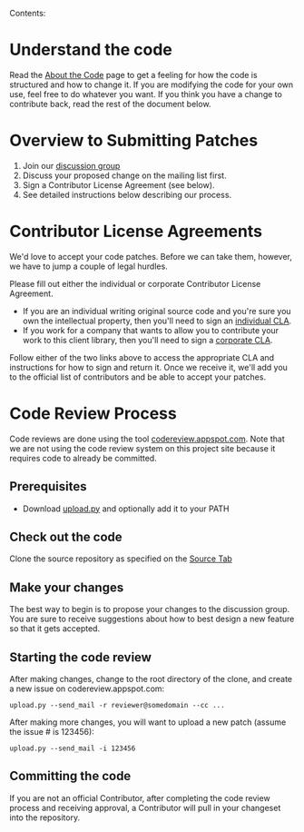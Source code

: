 Contents:



# Understand the code #

Read the [About the Code](AddingALanguage.md) page to get a feeling for how the code is structured and how to change it. If you are modifying the code for your own use, feel free to do whatever you want. If you think you have a change to contribute back, read the rest of the document below.

# Overview to Submitting Patches #

  1. Join our [discussion group](http://groups.google.com/group/google-apis-client-generator)
  1. Discuss your proposed change on the mailing list first.
  1. Sign a Contributor License Agreement (see below).
  1. See detailed instructions below describing our process.

# Contributor License Agreements #

We'd love to accept your code patches. Before we can take them, however, we have to jump a couple of legal hurdles.

Please fill out either the individual or corporate Contributor License Agreement.

  * If you are an individual writing original source code and you're sure you own the intellectual property, then you'll need to sign an [individual CLA](http://code.google.com/legal/individual-cla-v1.0.html).
  * If you work for a company that wants to allow you to contribute your work to this client library, then you'll need to sign a [corporate CLA](http://code.google.com/legal/corporate-cla-v1.0.html).

Follow either of the two links above to access the appropriate CLA and instructions for how to sign and return it. Once we receive it, we'll add you to the official list of contributors and be able to accept your patches.


# Code Review Process #

Code reviews are done using the tool [codereview.appspot.com](http://codereview.appspot.com). Note that we are not using the code review system on this project site because it requires code to already be committed.

## Prerequisites ##

  * Download [upload.py](http://codereview.appspot.com/static/upload.py) and optionally add it to your PATH

## Check out the code ##

Clone the source repository as specified on the [Source Tab](http://code.google.com/p/google-apis-client-generator/source/checkout)

## Make your changes ##

The best way to begin is to propose your changes to the discussion group. You are sure to receive suggestions about how to best design a new feature so that it gets accepted.

## Starting the code review ##


After making changes, change to the root directory of the clone, and create a new issue on codereview.appspot.com:
```
upload.py --send_mail -r reviewer@somedomain --cc ...
```

After making more changes, you will want to upload a new patch (assume the issue # is 123456):
```
upload.py --send_mail -i 123456
```


## Committing the code ##

If you are not an official Contributor, after completing the code review process and receiving approval, a Contributor will pull in your changeset into the repository.